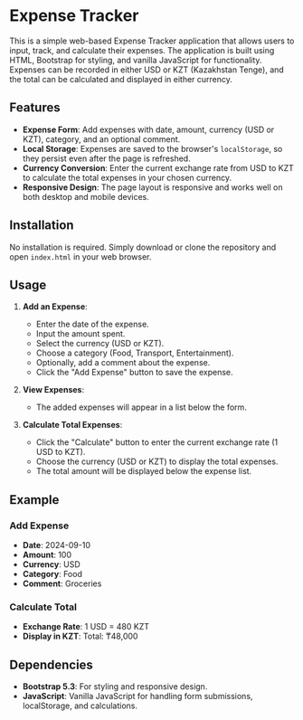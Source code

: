 # Expense Tracker

This is a simple web-based Expense Tracker application that allows users to input, track, and calculate their expenses. The application is built using HTML, Bootstrap for styling, and vanilla JavaScript for functionality. Expenses can be recorded in either USD or KZT (Kazakhstan Tenge), and the total can be calculated and displayed in either currency.

## Features

- **Expense Form**: Add expenses with date, amount, currency (USD or KZT), category, and an optional comment.
- **Local Storage**: Expenses are saved to the browser's `localStorage`, so they persist even after the page is refreshed.
- **Currency Conversion**: Enter the current exchange rate from USD to KZT to calculate the total expenses in your chosen currency.
- **Responsive Design**: The page layout is responsive and works well on both desktop and mobile devices.

## Installation

No installation is required. Simply download or clone the repository and open `index.html` in your web browser.

## Usage

1. **Add an Expense**:
   - Enter the date of the expense.
   - Input the amount spent.
   - Select the currency (USD or KZT).
   - Choose a category (Food, Transport, Entertainment).
   - Optionally, add a comment about the expense.
   - Click the "Add Expense" button to save the expense.

2. **View Expenses**:
   - The added expenses will appear in a list below the form.

3. **Calculate Total Expenses**:
   - Click the "Calculate" button to enter the current exchange rate (1 USD to KZT).
   - Choose the currency (USD or KZT) to display the total expenses.
   - The total amount will be displayed below the expense list.

## Example

### Add Expense

- **Date**: 2024-09-10
- **Amount**: 100
- **Currency**: USD
- **Category**: Food
- **Comment**: Groceries

### Calculate Total

- **Exchange Rate**: 1 USD = 480 KZT
- **Display in KZT**: Total: ₸48,000

## Dependencies

- **Bootstrap 5.3**: For styling and responsive design.
- **JavaScript**: Vanilla JavaScript for handling form submissions, localStorage, and calculations.


